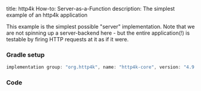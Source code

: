 title: http4k How-to: Server-as-a-Function
description: The simplest example of an http4k application 

This example is the simplest possible "server" implementation. Note that we are not spinning up a server-backend here - but the entire application(!) is testable by firing HTTP requests at it as if it were.

### Gradle setup

```groovy
implementation group: "org.http4k", name: "http4k-core", version: "4.9.3.0"
```

### Code [<img class="octocat"/>](https://github.com/http4k/http4k/blob/master/src/docs/guide/howto/server_as_a_function/example.kt)

<script src="https://gist-it.appspot.com/https://github.com/http4k/http4k/blob/master/src/docs/guide/howto/server_as_a_function/example.kt"></script>
